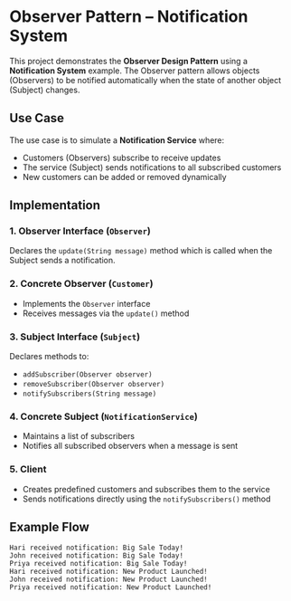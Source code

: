 # Observer Pattern – Notification System

This project demonstrates the **Observer Design Pattern** using a **Notification System** example. The Observer pattern allows objects (Observers) to be notified automatically when the state of another object (Subject) changes.

## Use Case

The use case is to simulate a **Notification Service** where:
- Customers (Observers) subscribe to receive updates
- The service (Subject) sends notifications to all subscribed customers
- New customers can be added or removed dynamically

## Implementation

### 1. Observer Interface (`Observer`)
Declares the `update(String message)` method which is called when the Subject sends a notification.

### 2. Concrete Observer (`Customer`)
- Implements the `Observer` interface
- Receives messages via the `update()` method

### 3. Subject Interface (`Subject`)
Declares methods to:
- `addSubscriber(Observer observer)`
- `removeSubscriber(Observer observer)`
- `notifySubscribers(String message)`

### 4. Concrete Subject (`NotificationService`)
- Maintains a list of subscribers
- Notifies all subscribed observers when a message is sent

### 5. Client
- Creates predefined customers and subscribes them to the service
- Sends notifications directly using the `notifySubscribers()` method

## Example Flow

```
Hari received notification: Big Sale Today!
John received notification: Big Sale Today!
Priya received notification: Big Sale Today!
Hari received notification: New Product Launched!
John received notification: New Product Launched!
Priya received notification: New Product Launched!
```
